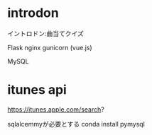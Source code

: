 # introdon
イントロドン:曲当てクイズ

Flask
nginx
gunicorn
(vue.js)

MySQL

# itunes api
https://itunes.apple.com/search?

sqlalcemmyが必要とする
conda install pymysql

